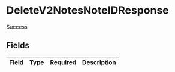 # DeleteV2NotesNoteIDResponse

Success


## Fields

| Field       | Type        | Required    | Description |
| ----------- | ----------- | ----------- | ----------- |